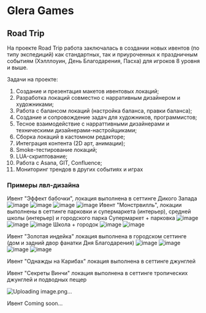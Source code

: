 
# Glera Games

## Road Trip


На проекте Road Trip работа заключалась в создании новых ивентов (по типу экспедиций) как стандартных, так и приуроченных к праздничным событиям (Хэлллоуин, День Благодарения, Пасха) для игроков 8 уровня и выше. 

Задачи на проекте:

1. Создание и презентация макетов ивентовых локаций;
2. Разработка локаций совместно с нарративным дизайнером и художниками;
3. Работа с балансом локаций (настройка баланса, правки баланса);
4. Создание и сопровождение задач для художников, программистов;
5. Тесное взаимодействие с нарраттивными дизайнерами и техническими дизайнерами-настройщиками;
7. Сборка локаций в кастомном редакторе;
8. Интеграция контента (2D арт, анимации);
9. Smoke-тестирование локаций;
10. LUA-скриптование;
11. Работа с Asana, GIT, Confluence;
12. Мониторинг трендов в других событиях и играх

### Примеры лвл-дизайна
Ивент "Эффект бабочки", локация выполнена в сеттинге Дикого Запада 
![image](https://github.com/user-attachments/assets/bf6bee9b-1020-4181-ad45-2e3cb072e92c)
![image](https://github.com/user-attachments/assets/0c5bd17d-8b48-42a0-bcb2-09949a2cabc6)
![image](https://github.com/user-attachments/assets/371147f4-9e8e-4f36-acf4-d89751973311)
![image](https://github.com/user-attachments/assets/2f521642-c637-417d-adf8-76ba56b34c2a)
Ивент "Монстрвилль", локации выполнены в сеттинге парковки и супермаркета (интерьер), средней школы (интерьер) и городского парка 
Супермаркет + парковка 
![image](https://github.com/user-attachments/assets/37305c20-87ff-45fb-b2b7-3bb2414b127a)
![image](https://github.com/user-attachments/assets/d1440030-80b6-43ad-8a4b-b327226494df)
![image](https://github.com/user-attachments/assets/0b1bce3f-494e-444f-98ea-428cfc0edcdb)
Школа + городок 
![image](https://github.com/user-attachments/assets/b63d1bc1-70d5-4188-93f0-cbafe2acf150)
![image](https://github.com/user-attachments/assets/279b2c5e-cbd3-466c-8ac9-a68421a3ac2b)

Ивент "Золотая индейка" локация выполнена в городском сеттинге (дом и задний двор фанатки Дня Благодарения)
![image](https://github.com/user-attachments/assets/a1675cf8-34b1-4077-a7cf-b8070acbac9e)
![image](https://github.com/user-attachments/assets/46976168-cdb2-433c-9ae9-c6d74fea1379)
![image](https://github.com/user-attachments/assets/45163815-46ca-40c0-ab96-1ce48cb9a5a1)
![image](https://github.com/user-attachments/assets/59f01194-7cb8-40a6-b968-d629c506d6f2)

Ивент "Однажды на Карибах" локация выполнена в сеттинге джунглей  


Ивент "Секреты Винчи" локация выполнена в сеттинге тропических джунглей и подводных пещер

![Uploading image.png…]()

Ивент Coming soon...
